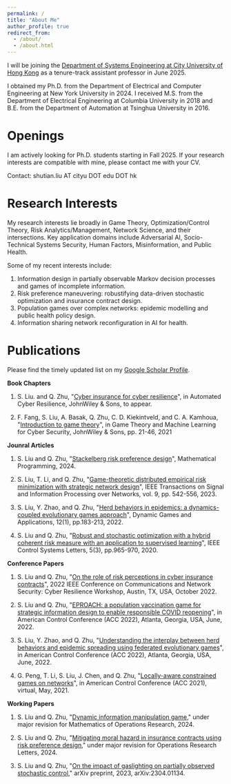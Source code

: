 ```yaml
---
permalink: /
title: "About Me"
author_profile: true
redirect_from: 
  - /about/
  - /about.html
---
```


I will be joining the [Department of Systems Engineering at City University of Hong Kong](https://www.cityu.edu.hk/sye/) as a tenure-track assistant professor in June 2025. 

I obtained my Ph.D. from the Department of Electrical and Computer Engineering at New York University in 2024. I received M.S. from the Department of Electrical Engineering at Columbia University in 2018 and B.E. from the Department of Automation at Tsinghua University in 2016.

Openings
======
I am actively looking for Ph.D. students starting in Fall 2025. If your research interests are compatible with mine, please contact me with your CV. 

Contact: shutian.liu AT cityu DOT edu DOT hk

Research Interests
======

My research interests lie broadly in Game Theory, Optimization/Control Theory, Risk Analytics/Management, Network Science, and their intersections. Key application domains include Adversarial AI, Socio-Technical Systems Security, Human Factors, Misinformation, and Public Health.

Some of my recent interests include:
1. Information design in partially observable Markov decision processes and games of incomplete information.
1. Risk preference maneuvering: robustifying data-driven stochastic optimization and insurance contract design.
1. Population games over complex networks: epidemic modelling and public health policy design.
1. Information sharing network reconfiguration in AI for health.

Publications
======

Please find the timely updated list on my [Google Scholar Profile](https://scholar.google.com/citations?user=xLVhDCcAAAAJ&hl=en).


**Book Chapters**

1. S. Liu. and Q. Zhu, "[Cyber insurance for cyber resilience](https://arxiv.org/pdf/2312.02921)", in Automated Cyber Resilience, JohnWiley & Sons, to appear.
   
1. F. Fang, S. Liu, A. Basak, Q. Zhu, C. D. Kiekintveld, and C. A. Kamhoua, "[Introduction to game theory](https://onlinelibrary.wiley.com/doi/abs/10.1002/9781119723950.ch2)", in Game Theory and Machine Learning for Cyber Security, JohnWiley & Sons, pp. 21-46, 2021



**Jounral Articles**

1. S. Liu and Q. Zhu, "[Stackelberg risk preference design](https://link.springer.com/article/10.1007/s10107-024-02083-2)", Mathematical Programming, 2024.
  
1. S. Liu, T. Li, and Q. Zhu, "[Game-theoretic distributed empirical risk minimization with strategic network
design](https://ieeexplore.ieee.org/document/10223413)", IEEE Transactions on Signal and Information Processing over Networks, vol. 9, pp. 542-556, 2023.

1. S. Liu, Y. Zhao, and Q. Zhu, "[Herd behaviors in epidemics: a dynamics-coupled evolutionary games
approach](https://link.springer.com/article/10.1007/s13235-022-00433-3)", Dynamic Games and Applications, 12(1), pp.183-213, 2022.

1. S. Liu and Q. Zhu, "[Robust and stochastic optimization with a hybrid coherent risk measure with an
application to supervised learning](https://ieeexplore.ieee.org/document/9134414)", IEEE Control Systems Letters, 5(3), pp.965-970, 2020.

**Conference Papers**

1.  S. Liu and Q. Zhu, "[On the role of risk perceptions in cyber insurance contracts](https://ieeexplore.ieee.org/document/9947268)", 2022 IEEE Conference on Communications and Network Security: Cyber Resilience Workshop, Austin, TX, USA, October 2022.

1. S. Liu and Q. Zhu, "[EPROACH: a population vaccination game for strategic information design to enable
responsible COVID reopening](https://ieeexplore.ieee.org/document/9867229)", in American Control Conference (ACC 2022), Atlanta, Georgia, USA, June, 2022.

1. S. Liu, Y. Zhao, and Q. Zhu, "[Understanding the interplay between herd behaviors and epidemic spreading
using federated evolutionary games](https://ieeexplore.ieee.org/document/9867809)", in American Control Conference (ACC 2022), Atlanta, Georgia, USA, June, 2022.

1. G. Peng, T. Li, S. Liu, J. Chen, and Q. Zhu, "[Locally-aware constrained games on networks](https://ieeexplore.ieee.org/document/9482895)", in American Control Conference (ACC 2021), virtual, May, 2021.


**Working Papers**

1. S. Liu and Q. Zhu, "[Dynamic information manipulation game](https://arxiv.org/pdf/2312.07862)," under major revision for Mathematics of Operations Research, 2024. 

1. S. Liu and Q. Zhu, "[Mitigating moral hazard in insurance contracts using risk preference design](https://arxiv.org/pdf/2203.12001)," under major revision for Operations Research Letters, 2024.

1. S. Liu and Q. Zhu, "[On the impact of gaslighting on partially observed stochastic control](https://arxiv.org/pdf/2304.01134)," arXiv preprint, 2023, arXiv:2304.01134.




